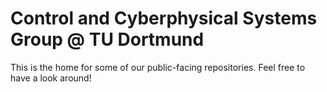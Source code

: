 # Control and Cyberphysical Systems Group @ TU Dortmund

This is the home for some of our public-facing repositories. Feel free to have a look around!
